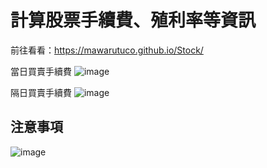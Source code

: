 # 計算股票手續費、殖利率等資訊
前往看看：https://mawarutuco.github.io/Stock/

當日買賣手續費
![image](https://user-images.githubusercontent.com/98326769/189844848-361dda11-e23b-43a1-8844-47719e47e57f.png)

隔日買賣手續費
![image](https://user-images.githubusercontent.com/98326769/189844943-1dc7d68c-4a96-4f2e-b500-819f89f45275.png)

## 注意事項
![image](https://user-images.githubusercontent.com/98326769/189845919-518dfb53-dd67-43ca-a346-678ccf361e66.png)
